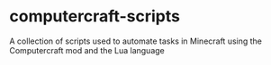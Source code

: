 # computercraft-scripts
A collection of scripts used to automate tasks in Minecraft using the Computercraft mod and the Lua language

